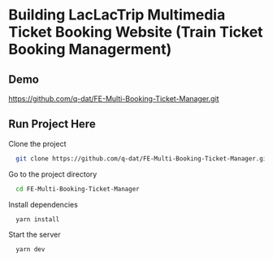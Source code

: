 # Building LacLacTrip Multimedia Ticket Booking Website (Train Ticket Booking Managerment)

## Demo

https://github.com/q-dat/FE-Multi-Booking-Ticket-Manager.git

## Run Project Here

Clone the project

```bash
  git clone https://github.com/q-dat/FE-Multi-Booking-Ticket-Manager.git
```

Go to the project directory

```bash
  cd FE-Multi-Booking-Ticket-Manager
```

Install dependencies

```bash
  yarn install
```

Start the server

```bash
  yarn dev
```
